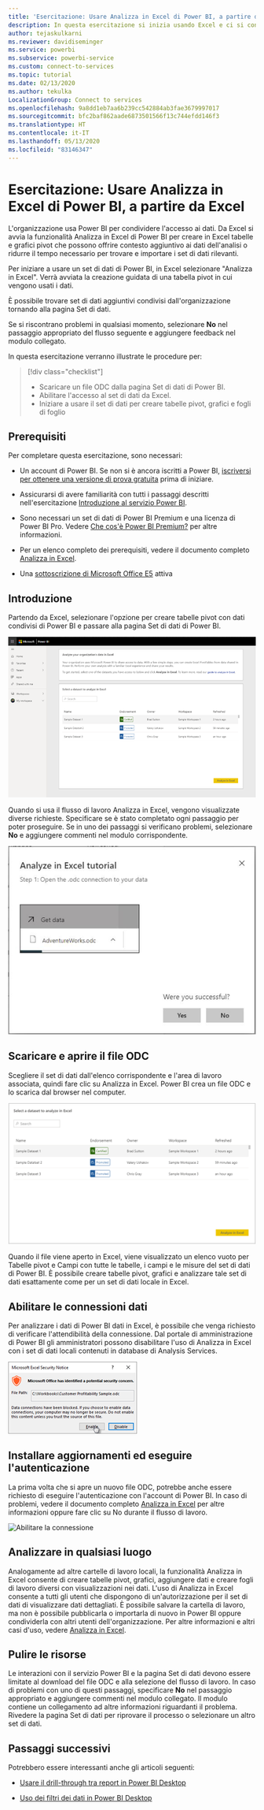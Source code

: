 ```yaml
---
title: 'Esercitazione: Usare Analizza in Excel di Power BI, a partire da Excel'
description: In questa esercitazione si inizia usando Excel e ci si connette alla pagina Set di dati di Power BI per importare i set di dati in Excel.
author: tejaskulkarni
ms.reviewer: davidiseminger
ms.service: powerbi
ms.subservice: powerbi-service
ms.custom: connect-to-services
ms.topic: tutorial
ms.date: 02/13/2020
ms.author: tekulka
LocalizationGroup: Connect to services
ms.openlocfilehash: 9a8dd1eb7aa6b239cc542884ab3fae3679997017
ms.sourcegitcommit: bfc2baf862aade6873501566f13c744efdd146f3
ms.translationtype: HT
ms.contentlocale: it-IT
ms.lasthandoff: 05/13/2020
ms.locfileid: "83146347"
---
```

# <a name="tutorial-use-power-bi-analyze-in-excel-starting-in-excel"></a>Esercitazione: Usare Analizza in Excel di Power BI, a partire da Excel

L'organizzazione usa Power BI per condividere l'accesso ai dati. Da Excel si avvia la funzionalità Analizza in Excel di Power BI per creare in Excel tabelle e grafici pivot che possono offrire contesto aggiuntivo ai dati dell'analisi o ridurre il tempo necessario per trovare e importare i set di dati rilevanti.

Per iniziare a usare un set di dati di Power BI, in Excel selezionare "Analizza in Excel". Verrà avviata la creazione guidata di una tabella pivot in cui vengono usati i dati.  

È possibile trovare set di dati aggiuntivi condivisi dall'organizzazione tornando alla pagina Set di dati.

Se si riscontrano problemi in qualsiasi momento, selezionare **No** nel passaggio appropriato del flusso seguente e aggiungere feedback nel modulo collegato.  

In questa esercitazione verranno illustrate le procedure per:

> [!div class="checklist"]
> * Scaricare un file ODC dalla pagina Set di dati di Power BI.
> * Abilitare l'accesso al set di dati da Excel.
> * Iniziare a usare il set di dati per creare tabelle pivot, grafici e fogli di foglio

## <a name="prerequisites"></a>Prerequisiti

Per completare questa esercitazione, sono necessari:

* Un account di Power BI. Se non si è ancora iscritti a Power BI, [iscriversi per ottenere una versione di prova gratuita](https://app.powerbi.com/signupredirect?pbi_source=web) prima di iniziare.

* Assicurarsi di avere familiarità con tutti i passaggi descritti nell'esercitazione [Introduzione al servizio Power BI](https://docs.microsoft.com/power-bi/service-get-started).

* Sono necessari un set di dati di Power BI Premium e una licenza di Power BI Pro. Vedere [Che cos'è Power BI Premium?](https://docs.microsoft.com/power-bi/service-premium-what-is) per altre informazioni.

* Per un elenco completo dei prerequisiti, vedere il documento completo [Analizza in Excel](https://docs.microsoft.com/power-bi/service-analyze-in-excel#requirements).

* Una [sottoscrizione di Microsoft Office E5](https://www.microsoft.com/microsoft-365/business/office-365-enterprise-e5-business-software?activetab=pivot%3aoverviewtab) attiva

## <a name="get-started"></a>Introduzione

Partendo da Excel, selezionare l'opzione per creare tabelle pivot con dati condivisi di Power BI e passare alla pagina Set di dati di Power BI.

![Pagina Set di dati](media/service-tutorial-analyze-in-excel/tutorial-analyze-in-excel-01.png)

Quando si usa il flusso di lavoro Analizza in Excel, vengono visualizzate diverse richieste. Specificare se è stato completato ogni passaggio per poter proseguire. Se in uno dei passaggi si verificano problemi, selezionare **No** e aggiungere commenti nel modulo corrispondente.

![Istruzioni sul flusso di lavoro](media/service-tutorial-analyze-in-excel/tutorial-analyze-in-excel-02.png)

## <a name="download-and-open-the-odc-file"></a>Scaricare e aprire il file ODC

Scegliere il set di dati dall'elenco corrispondente e l'area di lavoro associata, quindi fare clic su Analizza in Excel. Power BI crea un file ODC e lo scarica dal browser nel computer.

![Selezionare il set di dati](media/service-tutorial-analyze-in-excel/tutorial-analyze-in-excel-03.png)

Quando il file viene aperto in Excel, viene visualizzato un elenco vuoto per Tabelle pivot e Campi con tutte le tabelle, i campi e le misure del set di dati di Power BI. È possibile creare tabelle pivot, grafici e analizzare tale set di dati esattamente come per un set di dati locale in Excel.

## <a name="enable-data-connections"></a>Abilitare le connessioni dati

Per analizzare i dati di Power BI dati in Excel, è possibile che venga richiesto di verificare l'attendibilità della connessione. Dal portale di amministrazione di Power BI gli amministratori possono disabilitare l'uso di Analizza in Excel con i set di dati locali contenuti in database di Analysis Services.

![Abilitare la connessione](media/service-tutorial-analyze-in-excel/tutorial-analyze-in-excel-04.png)

## <a name="install-updates-and-authenticate"></a>Installare aggiornamenti ed eseguire l'autenticazione

La prima volta che si apre un nuovo file ODC, potrebbe anche essere richiesto di eseguire l'autenticazione con l'account di Power BI.  In caso di problemi, vedere il documento completo [Analizza in Excel](https://docs.microsoft.com/power-bi/service-analyze-in-excel#sign-in-to-power-bi ) per altre informazioni oppure fare clic su No durante il flusso di lavoro.

![Abilitare la connessione](media/service-tutorial-analyze-in-excel/tutorial-analyze-in-excel-05.png)

## <a name="analyze-away"></a>Analizzare in qualsiasi luogo

Analogamente ad altre cartelle di lavoro locali, la funzionalità Analizza in Excel consente di creare tabelle pivot, grafici, aggiungere dati e creare fogli di lavoro diversi con visualizzazioni nei dati. L'uso di Analizza in Excel consente a tutti gli utenti che dispongono di un'autorizzazione per il set di dati di visualizzare dati dettagliati. È possibile salvare la cartella di lavoro, ma non è possibile pubblicarla o importarla di nuovo in Power BI oppure condividerla con altri utenti dell'organizzazione. Per altre informazioni e altri casi d'uso, vedere [Analizza in Excel](https://docs.microsoft.com/power-bi/service-analyze-in-excel#analyze-away).

## <a name="clean-up-resources"></a>Pulire le risorse

Le interazioni con il servizio Power BI e la pagina Set di dati devono essere limitate al download del file ODC e alla selezione del flusso di lavoro. In caso di problemi con uno di questi passaggi, specificare **No** nel passaggio appropriato e aggiungere commenti nel modulo collegato. Il modulo contiene un collegamento ad altre informazioni riguardanti il problema. Rivedere la pagina Set di dati per riprovare il processo o selezionare un altro set di dati.

## <a name="next-steps"></a>Passaggi successivi

Potrebbero essere interessanti anche gli articoli seguenti:

* [Usare il drill-through tra report in Power BI Desktop](https://docs.microsoft.com/power-bi/desktop-cross-report-drill-through)

* [Uso dei filtri dei dati in Power BI Desktop](https://docs.microsoft.com/power-bi/visuals/power-bi-visualization-slicers)
